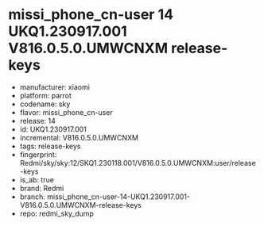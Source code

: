 # missi_phone_cn-user 14 UKQ1.230917.001 V816.0.5.0.UMWCNXM release-keys
- manufacturer: xiaomi
- platform: parrot
- codename: sky
- flavor: missi_phone_cn-user
- release: 14
- id: UKQ1.230917.001
- incremental: V816.0.5.0.UMWCNXM
- tags: release-keys
- fingerprint: Redmi/sky/sky:12/SKQ1.230118.001/V816.0.5.0.UMWCNXM:user/release-keys
- is_ab: true
- brand: Redmi
- branch: missi_phone_cn-user-14-UKQ1.230917.001-V816.0.5.0.UMWCNXM-release-keys
- repo: redmi_sky_dump
